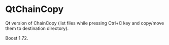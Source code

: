 # QtChainCopy
Qt version of ChainCopy (list files while pressing Ctrl+C key and copy/move them to destination directory).

Boost 1.72.